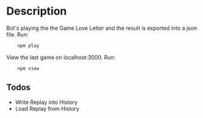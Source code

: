 # Description

Bot's playing the the Game Love Letter and the result is exported into a json file. Run:
```javascript
    npm play
```

View the last game on localhost:3000. Run:
```javascript
    npm view
```

## Todos
- Write Replay into History
- Load Replay from History


